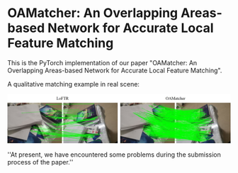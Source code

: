 # OAMatcher: An Overlapping Areas-based Network for Accurate Local Feature Matching
This is the PyTorch implementation of our paper "OAMatcher: An Overlapping Areas-based Network for Accurate Local Feature Matching".


A qualitative matching example in real scene:

![real_scene](https://github.com/DK-HU/OAMatcher/blob/main/asset/real_scene.jpg)


''At present, we have encountered some problems during the submission process of the paper.''
